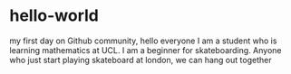 # hello-world
my first day on Github community, hello everyone
I am a student who is learning mathematics at UCL.
I am a beginner for skateboarding.
Anyone who just start playing skateboard at london, we can hang out together
